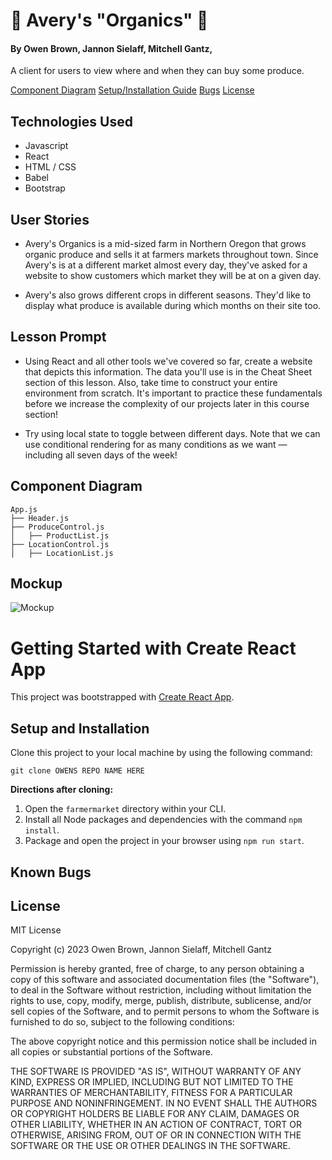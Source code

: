 # :herb: Avery's "Organics" :herb:

#### By Owen Brown, Jannon Sielaff, Mitchell Gantz, 

A client for users to view where and when they can buy some produce.

[Component Diagram](#component-diagram)
[Setup/Installation Guide](#setup/installation-guide)
[Bugs](#known-bugs)
[License](#license)


## Technologies Used

   * Javascript
   * React
   * HTML / CSS
   * Babel
   * Bootstrap
  
## User Stories
  * Avery's Organics is a mid-sized farm in Northern Oregon that grows organic produce and sells it at farmers markets throughout town. Since Avery's is at a different market almost every day, they've asked for a website to show customers which market they will be at on a given day.

  * Avery's also grows different crops in different seasons. They'd like to display what produce is available during which months on their site too.

## Lesson Prompt
* Using React and all other tools we've covered so far, create a website that depicts this information. The data you'll use is in the Cheat Sheet section of this lesson. Also, take time to construct your entire environment from scratch. It's important to practice these fundamentals before we increase the complexity of our projects later in this course section!

* Try using local state to toggle between different days. Note that we can use conditional rendering for as many conditions as we want — including all seven days of the week!

## Component Diagram
```
App.js
├── Header.js
├── ProduceControl.js
│   ├── ProductList.js           
├── LocationControl.js
│   ├── LocationList.js       
```
## Mockup
![Mockup](./{NAME-OF-Img-HERE}.png)

# Getting Started with Create React App

This project was bootstrapped with [Create React App](https://github.com/facebook/create-react-app).

## Setup and Installation

Clone this project to your local machine by using the following command:
```
git clone OWENS REPO NAME HERE
```

**Directions after cloning:**
1. Open the `farmermarket` directory within your CLI.
2. Install all Node packages and dependencies with the command `npm install`.
3. Package and open the project in your browser using `npm run start`.

## Known Bugs

## License

MIT License

Copyright (c) 2023 Owen Brown, Jannon Sielaff, Mitchell Gantz

Permission is hereby granted, free of charge, to any person obtaining a copy of this software and associated documentation files (the "Software"), to deal in the Software without restriction, including without limitation the rights to use, copy, modify, merge, publish, distribute, sublicense, and/or sell copies of the Software, and to permit persons to whom the Software is furnished to do so, subject to the following conditions:

The above copyright notice and this permission notice shall be included in all copies or substantial portions of the Software.

THE SOFTWARE IS PROVIDED "AS IS", WITHOUT WARRANTY OF ANY KIND, EXPRESS OR IMPLIED, INCLUDING BUT NOT LIMITED TO THE WARRANTIES OF MERCHANTABILITY, FITNESS FOR A PARTICULAR PURPOSE AND NONINFRINGEMENT. IN NO EVENT SHALL THE AUTHORS OR COPYRIGHT HOLDERS BE LIABLE FOR ANY CLAIM, DAMAGES OR OTHER LIABILITY, WHETHER IN AN ACTION OF CONTRACT, TORT OR OTHERWISE, ARISING FROM, OUT OF OR IN CONNECTION WITH THE SOFTWARE OR THE USE OR OTHER DEALINGS IN THE SOFTWARE.